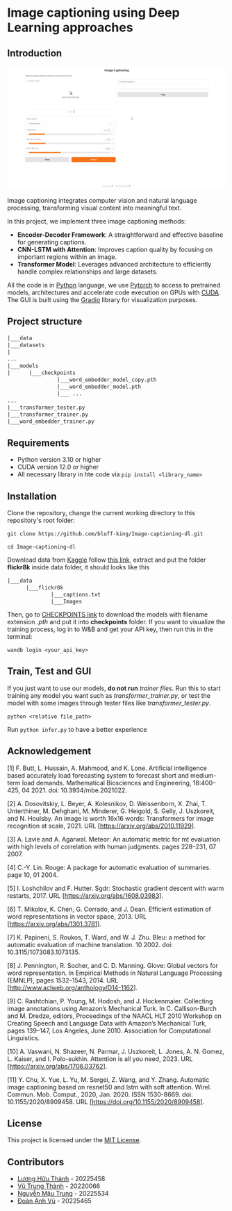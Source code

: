 # Image captioning using Deep Learning approaches

## Introduction

![demo](demo.gif)

Image captioning integrates computer vision and natural language processing, transforming visual content into meaningful text. 

In this project, we implement three image captioning methods:
- **Encoder-Decoder Framework**: A straightforward and effective baseline for generating captions.
- **CNN-LSTM with Attention**: Improves caption quality by focusing on important regions within an image.
- **Transformer Model**: Leverages advanced architecture to efficiently handle complex relationships and large datasets.

All the code is in [Python](https://www.python.org/) language, we use [Pytorch](https://pytorch.org/) to access to pretrained models, architectures and accelerate code execution on GPUs with [CUDA](https://developer.nvidia.com/cuda-downloads). The GUI is built using the [Gradio](https://www.gradio.app/)  library for visualization purposes.

## Project structure
```
|___data
|___datasets
|
...
|___models
|      |___checkpoints
                |___word_embedder_model_copy.pth
                |___word_embedder_model.pth
                |___ ...             
...
|___transformer_tester.py
|___transformer_trainer.py
|___word_embedder_trainer.py

```

## Requirements
- Python version 3.10 or higher
- CUDA version 12.0 or higher
- All necessary library in hte code via ```pip install <library_name>```
## Installation
Clone the repository, change the current working directory to this repository's root folder:
```
git clone https://github.com/bluff-king/Image-captioning-dl.git
```
```
cd Image-captioning-dl
```
Download data from [Kaggle](https://www.kaggle.com/) follow [this link](https://www.kaggle.com/datasets/adityajn105/flickr8k/code), extract and put the folder **flickr8k** inside data folder, it should looks like this
```
|___data
      |___flickr8k
              |___captions.txt
              |___Images
```
Then, go to [CHECKPOINTS link](https://husteduvn-my.sharepoint.com/personal/thanh_vt220066_sis_hust_edu_vn/_layouts/15/onedrive.aspx?id=%2Fpersonal%2Fthanh%5Fvt220066%5Fsis%5Fhust%5Fedu%5Fvn%2FDocuments%2FDL%2DImg%2Dcaptioning&ga=1) to download the models with filename extension *.pth* and put it into **checkpoints** folder.
If you want to visualize the training process, log in to W&B and get your API key, then run this in the terminal: 
```
wandb login <your_api_key>
```

## Train, Test and GUI
If you just want to use our models, **do not run** *trainer files*. Run this to start training any model you want such as *transformer_trainer.py*, or test the model with some images through tester files like *transformer_tester.py*.
```
python <relative file_path>
```
Run ```python infer.py``` to have a better experience

## Acknowledgement
[1] F. Butt, L. Hussain, A. Mahmood, and K. Lone. Artificial intelligence based accurately load forecasting system to forecast short and medium-term load demands. Mathematical Biosciences and Engineering, 18:400–425, 04 2021. doi: 10.3934/mbe.2021022.

[2] A. Dosovitskiy, L. Beyer, A. Kolesnikov, D. Weissenborn, X. Zhai, T. Unterthiner, M. Dehghani, M. Minderer, G. Heigold, S. Gelly, J. Uszkoreit, and N. Houlsby. An image is worth 16x16 words: Transformers for image recognition at scale, 2021. URL [https://arxiv.org/abs/2010.11929].

[3] A. Lavie and A. Agarwal. Meteor: An automatic metric for mt evaluation with high levels of correlation with human judgments. pages 228–231, 07 2007.

[4] C.-Y. Lin. Rouge: A package for automatic evaluation of summaries. page 10, 01 2004.

[5] I. Loshchilov and F. Hutter. Sgdr: Stochastic gradient descent with warm restarts, 2017. URL [https://arxiv.org/abs/1608.03983].

[6] T. Mikolov, K. Chen, G. Corrado, and J. Dean. Efficient estimation of word representations in vector space, 2013. URL [https://arxiv.org/abs/1301.3781].

[7] K. Papineni, S. Roukos, T. Ward, and W. J. Zhu. Bleu: a method for automatic evaluation of machine translation. 10 2002. doi: 10.3115/1073083.1073135.

[8] J. Pennington, R. Socher, and C. D. Manning. Glove: Global vectors for word representation. In Empirical Methods in Natural Language Processing (EMNLP), pages 1532–1543, 2014. URL [http://www.aclweb.org/anthology/D14-1162].

[9] C. Rashtchian, P. Young, M. Hodosh, and J. Hockenmaier. Collecting image annotations using Amazon’s Mechanical Turk. In C. Callison-Burch and M. Dredze, editors, Proceedings of the NAACL HLT 2010 Workshop on Creating Speech and Language Data with Amazon’s Mechanical Turk, pages 139–147, Los Angeles, June 2010. Association for Computational Linguistics.

[10] A. Vaswani, N. Shazeer, N. Parmar, J. Uszkoreit, L. Jones, A. N. Gomez, L. Kaiser, and I. Polo-sukhin. Attention is all you need, 2023. URL [https://arxiv.org/abs/1706.03762].

[11] Y. Chu, X. Yue, L. Yu, M. Sergei, Z. Wang, and Y. Zhang. Automatic image captioning based on resnet50 and lstm with soft attention. Wirel. Commun. Mob. Comput., 2020, Jan. 2020. ISSN 1530-8669. doi: 10.1155/2020/8909458. URL [https://doi.org/10.1155/2020/8909458].

## License
This project is licensed under the [MIT License](https://mit-license.org/).

## Contributors
- [Lương Hữu Thành](https://github.com/fisherman611) - 20225458 
- [Vũ Trung Thành](https://github.com/thanh309) - 20220066
- [Nguyễn Mậu Trung](https://github.com/Pearlcentt) - 20225534
- [Đoàn Anh Vũ](https://github.com/bluff-king) - 20225465
